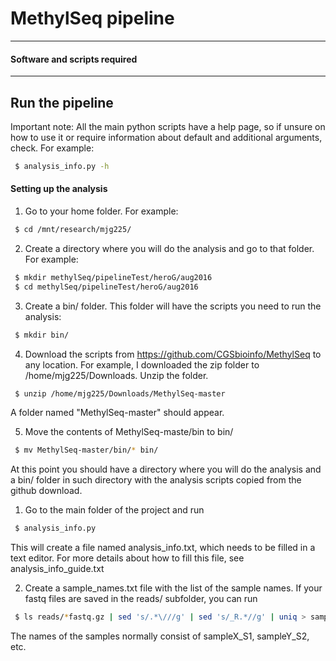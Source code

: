 # MethylSeq pipeline


-----------------------------
#### Software and scripts required
-----------------------------




## Run the pipeline

Important note: All the main python scripts have a help page, so if unsure on how to use it or require information about default and additional arguments, check. For example:
```bash
 $ analysis_info.py -h
```

#### Setting up the analysis
1. Go to your home folder. For example:
```bash
 $ cd /mnt/research/mjg225/
```

2. Create a directory where you will do the analysis and go to that folder. For example:
```bash
 $ mkdir methylSeq/pipelineTest/heroG/aug2016
 $ cd methylSeq/pipelineTest/heroG/aug2016
```

3. Create a bin/ folder. This folder will have the scripts you need to run the analysis:
```bash
 $ mkdir bin/ 
```

4. Download the scripts from https://github.com/CGSbioinfo/MethylSeq to any location. For example, I downloaded the zip folder to /home/mjg225/Downloads. Unzip the folder.
```bash
 $ unzip /home/mjg225/Downloads/MethylSeq-master
```
A folder named "MethylSeq-master" should appear.

5. Move the contents of MethylSeq-maste/bin to bin/
```bash
 $ mv MethylSeq-master/bin/* bin/
```

At this point you should have a directory where you will do the analysis and a bin/ folder in such directory with the analysis scripts copied from the github download.



 



1.	Go to the main folder of the project and run
```bash
 $ analysis_info.py
```
This will create a file named analysis_info.txt, which needs to be filled in a text editor. For more details about how to fill this file, see analysis_info_guide.txt

2.	Create a sample_names.txt file with the list of the sample names. If your fastq files are saved in the reads/ subfolder, you can run
```bash
 $ ls reads/*fastq.gz | sed 's/.*\///g' | sed 's/_R.*//g' | uniq > sample_names.txt
```
The names of the samples normally consist of sampleX_S1, sampleY_S2, etc.









